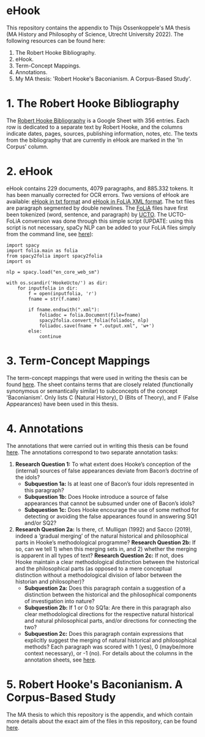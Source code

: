 # eHook
This repository contains the appendix to Thijs Ossenkoppele's MA thesis (MA History and Philosophy of Science, Utrecht University 2022). The following resources can be found here:
  1. The Robert Hooke Bibliography.
  2. eHook.
  3. Term-Concept Mappings.
  4. Annotations.
  5. My MA thesis: 'Robert Hooke's Baconianism. A Corpus-Based Study'.
# 1. The Robert Hooke Bibliography
The [Robert Hooke Bibliography](https://docs.google.com/spreadsheets/d/17OXFChkDK9xKA5oxtE6vi-GzYVqKVxd3-gcuD7q9yiw/edit?usp=sharing) is a Google Sheet with 356 entries. Each row is dedicated to a separate text by Robert Hooke, and the columns indicate dates, pages, sources, publishing information, notes, etc. The texts from the bibliography that are currently in eHook are marked in the 'In Corpus' column.
# 2. eHook
eHook contains 229 documents, 4079 paragraphs, and 885.332 tokens. It has been manually corrected for OCR errors. Two versions of eHook are available: [eHook in txt format](https://drive.google.com/file/d/1TS7fM4wjH-79XxH0rML6zxLSPPXplvXr/view?usp=sharing) and [eHook in FoLiA XML format](https://drive.google.com/file/d/1sMwz98ZPcHkM0pNsbPdUsyfwn2KkNmi0/view?usp=sharing). The txt files are paragraph segmented by double newlines. The [FoLiA](https://proycon.github.io/folia/) files have first been tokenized (word, sentence, and paragraph) by [UCTO](https://webservices.cls.ru.nl/ucto). The UCTO-FoLiA conversion was done through this simple script (UPDATE: using this script is not necessary, spaCy NLP can be added to your FoLiA files simply from the command line, see [here](https://github.com/proycon/spacy2folia)):
```
import spacy
import folia.main as folia
from spacy2folia import spacy2folia
import os

nlp = spacy.load("en_core_web_sm")

with os.scandir('HookeUcto/') as dir:
	for inputfolia in dir:
		f = open(inputfolia, 'r')
		fname = str(f.name)
			
		if fname.endswith(".xml"):
			foliadoc = folia.Document(file=fname)
			spacy2folia.convert_folia(foliadoc, nlp)
			foliadoc.save(fname + ".output.xml", 'w+')
		else:
			continue
```
# 3. Term-Concept Mappings
The term-concept mappings that were used in writing the thesis can be found [here](https://docs.google.com/spreadsheets/d/1srdBZElcMJlUF3-Hl6sdC08Vlv3dehmatInuPUdPd50/edit?usp=sharing). The sheet contains terms that are closely related (functionally synonymous or semantically similar) to subconcepts of the concept 'Baconianism'. Only lists C (Natural History), D (Bits of Theory), and F (False Appearances) have been used in this thesis.
# 4. Annotations
The annotations that were carried out in writing this thesis can be found [here](https://docs.google.com/spreadsheets/d/1bOhLmXqF191UaVrM1yzJ9cyduzuKUldC9jga7nvwzZk/edit?usp=sharing). The annotations correspond to two separate annotation tasks: 
1. **Research Question 1:** To what extent does Hooke’s conception of the (internal) sources of false appearances deviate from Bacon’s doctrine of the idols?
   - **Subquestion 1a:** Is at least one of Bacon’s four idols represented in this paragraph?
   - **Subquestion 1b:** Does Hooke introduce a source of false appearances that cannot be subsumed under one of Bacon’s idols?
   - **Subquestion 1c:** Does Hooke encourage the use of some method for detecting or avoiding the false appearances found in answering SQ1 and/or SQ2?
2. **Research Question 2a:** Is there, cf. Mulligan (1992) and Sacco (2019), indeed a ‘gradual merging’ of the natural historical and philosophical parts in Hooke’s methodological programme?
   **Research Question 2b:** If so, can we tell 1) when this merging sets in, and 2) whether the merging is apparent in all types of text?
   **Research Question 2c:** If not, does Hooke maintain a clear methodological distinction between the historical and the philosophical parts (as opposed to a mere conceptual distinction without a methodological division of labor between the historian and philosopher)?
   - **Subquestion 2a:** Does this paragraph contain a suggestion of a distinction between the historical and the philosophical components of investigation into nature?
   - **Subquestion 2b:** If 1 or 0 to SQ1a: Are there in this paragraph also clear methodological directions for the respective natural historical and natural philosophical parts, and/or directions for connecting the two?
   - **Subquestion 2c:** Does this paragraph contain expressions that explicitly suggest the merging of natural historical and philosophical methods?
Each paragraph was scored with 1 (yes), 0 (maybe/more context necessary), or -1 (no). For details about the columns in the annotation sheets, see [here](https://github.com/martinreynaert/HitPaRank#contents-of-output-list-a--extracted-paragraphs).
# 5. Robert Hooke's Baconianism. A Corpus-Based Study
The MA thesis to which this repository is the appendix, and which contain more details about the exact aim of the files in this repository, can be found [here](https://drive.google.com/file/d/1nsiBsahNoeX34K6dMSqc_79PWRUZ4GDs/view?usp=sharing). 

   






